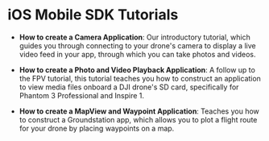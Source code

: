 # iOS Mobile SDK Tutorials

- **How to create a Camera Application**: Our introductory tutorial, which guides you through connecting to your drone's camera to display a live video feed in your app, through which you can take photos and videos.

- **How to create a Photo and Video Playback Application**: A follow up to the FPV tutorial, this tutorial teaches you how to construct an application to view media files onboard a DJI drone's SD card, specifically for Phantom 3 Professional and Inspire 1.

- **How to create a MapView and Waypoint Application**: Teaches you how to construct a Groundstation app, which allows you to plot a flight route for your drone by placing waypoints on a map.